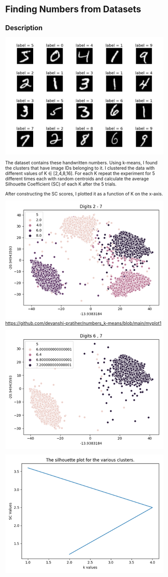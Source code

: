 
# Finding Numbers from Datasets

## Description

![Alt text](https://github.com/devanshi-pratiher/numbers_k-means/blob/main/k-means.png?raw=true "Optional Title")

The dataset contains these handwritten numbers. Using k-means, I found the clusters that have image IDs belonging to it. I clustered the data with different values of K ∈ [2,4,8,16]. For each K repeat the experiment for 5 different times each with random centroids and calculate the average Silhouette Coefficient
(SC) of each K after the 5 trials.

After constructing the SC scores, I plotted it as a function of K on the x-axis.

![Alt text](https://github.com/devanshi-pratiher/numbers_k-means/blob/main/myplot1?raw=true "Optional Title")
https://github.com/devanshi-pratiher/numbers_k-means/blob/main/myplot1

![Alt text](https://github.com/devanshi-pratiher/numbers_k-means/blob/main/myplot2?raw=true "Optional Title")

![Alt text](https://github.com/devanshi-pratiher/numbers_k-means/blob/main/myplot3?raw=true "Optional Title")

